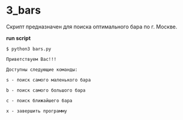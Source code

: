 # 3_bars

Скрипт предназначен для поиска оптимального бара по г. Москве. 

**run script**

`$ python3 bars.py`

`Приветствуем Вас!!!`

`Доступны следующие команды:`

`s - поиск самого маленького бара`

`b - поиск самого большого бара`

`c - поиск ближайшего бара`

`x - завершить программу`

